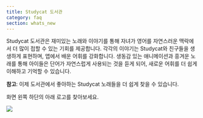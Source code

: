 ```yaml
---
title: Studycat 도서관
category: faq
section: whats_new
---
```

Studycat 도서관은 재미있는 노래와 이야기를 통해 자녀가 영어를 자연스러운 맥락에서 더 많이 접할 수 있는 기회를 제공합니다. 각각의 이야기는 Studycat와 친구들을 생생하게 표현하며, 앱에서 배운 어휘를 강화합니다. 생동감 있는 애니메이션과 흥겨운 노래를 통해 아이들은 단어가 자연스럽게 사용되는 것을 듣게 되어, 새로운 어휘를 더 쉽게 이해하고 기억할 수 있습니다.

**참고**: 이제 도서관에서 좋아하는 Studycat 노래들을 더 쉽게 찾을 수 있습니다.

화면 왼쪽 하단의 아래 로고를 찾아보세요.

![](https://help.studycat.com/hc/article_attachments/40392062985497)